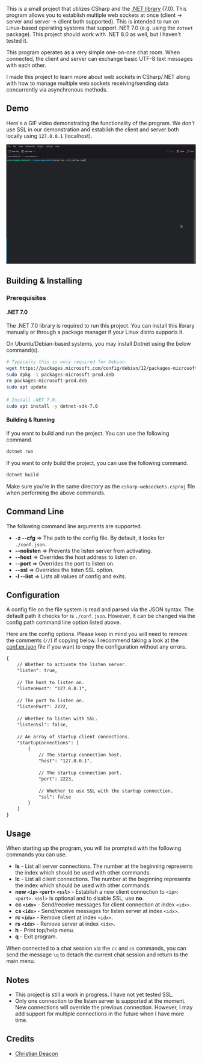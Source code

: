 This is a small project that utilizes CSharp and the [.NET library](https://dotnet.microsoft.com/en-us/learn/dotnet/what-is-dotnet) (7.0). This program allows you to establish multiple web sockets at once (client -> server and server -> client both supported). This is intended to run on Linux-based operating systems that support .NET 7.0 (e.g. using the `dotnet` package). This project should work with .NET 8.0 as well, but I haven't tested it.

This program operates as a very simple one-on-one chat room. When connected, the client and server can exchange basic UTF-8 text messages with each other.

I made this project to learn more about web sockets in CSharp/.NET along with how to manage multiple web sockets receiving/sending data concurrently via asynchronous methods.

## Demo
Here's a GIF video demonstrating the functionality of the program. We don't use SSL in our demonstration and establish the client and server both locally using `127.0.0.1` (localhost).

![Demo GIF](./images/csharp-websockets-chat-demo.gif)

## Building & Installing
### Prerequisites
#### .NET 7.0
The .NET 7.0 library is required to run this project. You can install this library manually or through a package manager if your Linux distro supports it.

On Ubuntu/Debian-based systems, you may install Dotnet using the below command(s).

```bash
# Typically this is only required for Debian.
wget https://packages.microsoft.com/config/debian/12/packages-microsoft-prod.deb -O packages-microsoft-prod.deb
sudo dpkg -i packages-microsoft-prod.deb
rm packages-microsoft-prod.deb
sudo apt update

# Install .NET 7.0.
sudo apt install -y dotnet-sdk-7.0
```

#### Building & Running
If you want to build and run the project. You can use the following command.

```bash
dotnet run
```

If you want to only build the project, you can use the following command.

```bash
dotnet build
```

Make sure you're in the same directory as the `csharp-websockets.csproj` file when performing the above commands.

## Command Line
The following command line arguments are supported.

* **-z --cfg** => The path to the config file. By default, it looks for `./conf.json`.
* **--nolisten** => Prevents the listen server from activating.
* **--host** => Overrides the host address to listen on.
* **--port** => Overrides the port to listen on.
* **--ssl** => Overrides the listen SSL option.
* **-l --list** => Lists all values of config and exits. 

## Configuration
A config file on the file system is read and parsed via the JSON syntax. The default path it checks for is `./conf.json`. However, it can be changed via the config path command line option listed above.

Here are the config options. Please keep in mind you will need to remove the comments (`//`) if copying below. I recommend taking a look at the [conf.ex.json](./conf.ex.json) file if you want to copy the configuration without any errors.

```
{
    // Whether to activate the listen server.
    "listen": true,

    // The host to listen on.
    "listenHost": "127.0.0.1",

    // The port to listen on.
    "listenPort": 2222,

    // Whether to listen with SSL.
    "listenSsl": false,

    // An array of startup client connections.
    "startupConnections": [
        {
            // The startup connection host.
            "host": "127.0.0.1",
            
            // The startup connection port.
            "port": 2223,

            // Whether to use SSL with the startup connection.
            "ssl": false
        }
    ]
}
```

## Usage
When starting up the program, you will be prompted with the following commands you can use.

* **ls** - List all server connections. The number at the beginning represents the index which should be used with other commands.
* **lc** - List all client connections. The number at the beginning represents the index which should be used with other commands.
* **new `<ip>` `<port>` `<ssl>`** - Establish a new client connection to `<ip>`:`<port>`. `<ssl>` is optional and to disable SSL, use **no**.
* **cc `<idx>`** - Send/receive messages for client connection at index `<idx>`.
* **cs `<idx>`** - Send/receive messages for listen server at index `<idx>`.
* **rc `<idx>`** - Remove client at index `<idx>`.
* **rs `<idx>`** - Remove server at index `<idx>`.
* **h** - Print top/help menu.
* **q** - Exit program.

When connected to a chat session via the `cc` and `cs` commands, you can send the message `\q` to detach the current chat session and return to the main menu.

## Notes
* This project is still a work in progress. I have not yet tested SSL.
* Only one connection to the listen server is supported at the moment. New connections will override the previous connection. However, I may add support for multiple connections in the future when I have more time.

## Credits
* [Christian Deacon](https://github.com/gamemann)